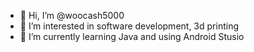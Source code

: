 - 👋 Hi, I’m @woocash5000
- 👀 I’m interested in software development, 3d printing
- 🌱 I’m currently learning Java and using Android Stusio

<!---
woocash5000/woocash5000 is a ✨ special ✨ repository because its `README.md` (this file) appears on your GitHub profile.
You can click the Preview link to take a look at your changes.
--->
